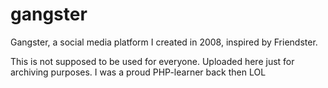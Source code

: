 # gangster
Gangster, a social media platform I created in 2008, inspired by Friendster.

This is not supposed to be used for everyone. Uploaded here just for archiving purposes. I was a proud PHP-learner back then LOL
